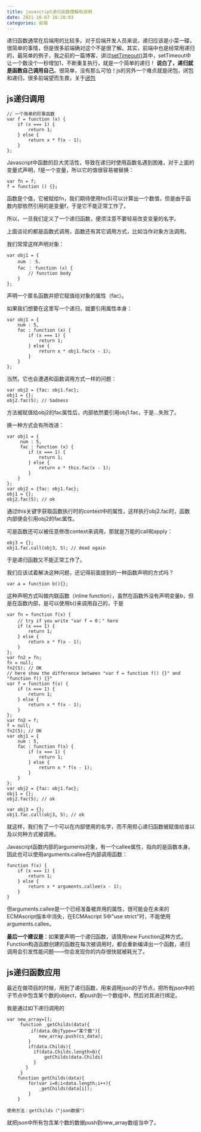 ```yaml
---
title: javascript递归函数理解和说明
date: 2021-10-07 16:28:03
categories: 前端
---
```

递归函数通常在后端用的比较多。对于后端开发人员来说，递归应该是小菜一碟，很简单的事情，但是很多前端确对这个不是很了解。其实，前端中也是经常用递归的，最简单的例子，我之前的一篇博客，讲过[setTimeout()](http://www.haorooms.com/post/js_setTimeout)其中，setTimeout中让一个数没个一秒增加1，不断重复执行，就是一个简单的递归！ **说白了，递归就是函数自己调用自己**。很简单，没有那么可怕！js的另外一个难点就是闭包，闭包和递归，很多前端望而生畏，关于[闭包](http://www.haorooms.com/post/js_bb)
## js递归调用

```
// 一个简单的阶乘函数  
var f = function (x) {  
    if (x === 1) {  
        return 1;  
    } else {  
        return x * f(x - 1);  
    }  
};  
```

Javascript中函数的巨大灵活性，导致在递归时使用函数名遇到困难，对于上面的变量式声明，f是一个变量，所以它的值很容易被替换：

```
var fn = f;  
f = function () {};  
```

函数是个值，它被赋给fn，我们期待使用fn(5)可以计算出一个数值，但是由于函数内部依然引用的是变量f，于是它不能正常工作了。

所以，一旦我们定义了一个递归函数，便须注意不要轻易改变变量的名字。

上面谈论的都是函数式调用，函数还有其它调用方式，比如当作对象方法调用。

我们常常这样声明对象：

```
var obj1 = {  
    num ： 5，  
    fac ： function (x) {  
        // function body  
    }  
};  
```

声明一个匿名函数并把它赋值给对象的属性（fac）。

如果我们想要在这里写一个递归，就要引用属性本身：

```
var obj1 = {  
    num : 5,  
    fac : function (x) {  
        if (x === 1) {  
            return 1;  
        } else {  
            return x * obj1.fac(x - 1);  
        }  
    }  
}; 
```

当然，它也会遭遇和函数调用方式一样的问题：

```
var obj2 = {fac: obj1.fac};  
obj1 = {};  
obj2.fac(5); // Sadness  
```

方法被赋值给obj2的fac属性后，内部依然要引用obj1.fac，于是…失败了。

换一种方式会有所改进：

```
var obj1 = {  
     num : 5,  
     fac : function (x) {  
        if (x === 1) {  
            return 1;  
        } else {  
            return x * this.fac(x - 1);  
        }  
    }  
};  
var obj2 = {fac: obj1.fac};  
obj1 = {};  
obj2.fac(5); // ok  
```

通过this关键字获取函数执行时的context中的属性，这样执行obj2.fac时，函数内部便会引用obj2的fac属性。

可是函数还可以被任意修改context来调用，那就是万能的call和apply：

```
obj3 = {};  
obj1.fac.call(obj3, 5); // dead again  
```

于是递归函数又不能正常工作了。

我们应该试着解决这种问题，还记得前面提到的一种函数声明的方式吗？

```
var a = function b(){};  
```

这种声明方式叫做内联函数（inline function），虽然在函数外没有声明变量b，但是在函数内部，是可以使用b()来调用自己的，于是

```
var fn = function f(x) {  
    // try if you write "var f = 0；" here  
    if (x === 1) {  
        return 1;  
    } else {  
        return x * f(x - 1);  
    }  
};  
var fn2 = fn;  
fn = null;  
fn2(5); // OK  
// here show the difference between "var f = function f() {}" and "function f() {}"  
var f = function f(x) {  
    if (x === 1) {  
        return 1;  
    } else {  
        return x * f(x - 1);  
    }  
};  
var fn2 = f;  
f = null;  
fn2(5); // OK  
var obj1 = {  
    num : 5,  
    fac : function f(x) {  
        if (x === 1) {  
            return 1;  
        } else {  
            return x * f(x - 1);  
        }  
    }  
};  
var obj2 = {fac: obj1.fac};  
obj1 = {};  
obj2.fac(5); // ok  

var obj3 = {};  
obj1.fac.call(obj3, 5); // ok  
```

就这样，我们有了一个可以在内部使用的名字，而不用担心递归函数被赋值给谁以及以何种方式被调用。

Javascript函数内部的arguments对象，有一个callee属性，指向的是函数本身。因此也可以使用arguments.callee在内部调用函数：

```
function f(x) {  
    if (x === 1) {  
        return 1;  
    } else {  
        return x * arguments.callee(x - 1);  
    }  
}
```

但arguments.callee是一个已经准备被弃用的属性，很可能会在未来的ECMAscript版本中消失，在ECMAscript 5中"use strict"时，不能使用arguments.callee。

**最后一个建议是**：如果要声明一个递归函数，请慎用new Function这种方式，Function构造函数创建的函数在每次被调用时，都会重新编译出一个函数，递归调用会引发性能问题——你会发现你的内存很快就被耗光了。

## js递归函数应用

最近在做项目的时候，用到了递归函数，用来调用json的子节点，把所有json中的子节点中包含某个数的object，都push到一个数组中，然后对其进行绑定。

我是通过如下递归调用的

```
var new_array=[];
     function _getChilds(data){
         if(data.ObjType=="某个数"){
            new_array.push(cs_data);
        }
        if(data.Childs){
          if(data.Childs.length>0){
              getChilds(data.Childs)
          }
       }
     }
    function getChilds(data){
        for(var i=0;i<data.length;i++){
            _getChilds(data[i]);
        }
    }

使用方法：getChilds（"json数据"）
```

就把json中所有包含某个数的数据push到new_array数组当中了。
